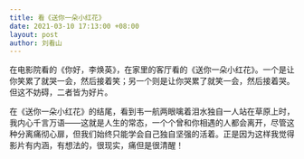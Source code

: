 ```yaml
---
title: 看《送你一朵小红花》
date: 2021-03-10 17:13:00 +08:00
layout: post
author: 刘看山
---
```


在电影院看的《你好，李焕英》，在家里的客厅看的《送你一朵小红花》。一个是让你笑累了就哭一会，然后接着笑；另一个则是让你哭累了就笑一会，然后接着哭。但这不妨碍，二者皆为好片。

在《送你一朵小红花》的结尾，看到韦一航两眼噙着泪水独自一人站在草原上时，我内心千言万语——这就是人生的常态，一个个曾和你相遇的人都会离开，尽管这种分离痛彻心扉，但我们始终只能学会自己独自坚强的活着。正是因为这样我觉得影片有内涵，有想法的，很现实，痛但是很清醒！